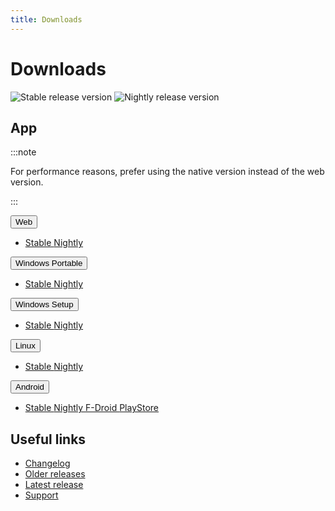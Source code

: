 ```yaml
---
title: Downloads
---
```


# Downloads

![Stable release version](https://img.shields.io/badge/dynamic/yaml?color=c4840d&label=Stable&query=%24.version&url=https%3A%2F%2Fraw.githubusercontent.com%2FLinwoodCloud%2Fbutterfly%2Fmain%2Fapp%2Fpubspec.yaml&style=for-the-badge)
![Nightly release version](https://img.shields.io/badge/dynamic/yaml?color=f7d28c&label=Nightly&query=%24.version&url=https%3A%2F%2Fraw.githubusercontent.com%2FLinwoodCloud%2Fbutterfly%2Fdevelop%2Fapp%2Fpubspec.yaml&style=for-the-badge)

## App

:::note

For performance reasons, prefer using the native version instead of the web version.

:::

<div className="row margin-bottom--lg padding--sm">
<div className="dropdown dropdown--hoverable margin--sm">
  <button className="button button--outline button--primary">Web</button>
  <ul className="dropdown__menu">
    <li>
      <a className="dropdown__link" href="https://butterfly.linwood.dev">
        Stable
      </a>
      <a className="dropdown__link" href="https://preview.butterfly.linwood.dev">
        Nightly
      </a>
    </li>
  </ul>
</div>
<div className="dropdown dropdown--hoverable margin--sm">
  <button className="button button--outline button--info">Windows Portable</button>
  <ul className="dropdown__menu">
    <li>
      <a className="dropdown__link" href="https://github.com/LinwoodCloud/butterfly/releases/download/stable/windows.zip">
        Stable
      </a>
      <a className="dropdown__link" href="https://github.com/LinwoodCloud/butterfly/releases/download/nightly/windows.zip">
        Nightly
      </a>
    </li>
  </ul>
</div>
<div className="dropdown dropdown--hoverable margin--sm">
  <button className="button button--outline button--info">Windows Setup</button>
  <ul className="dropdown__menu">
    <li>
      <a className="dropdown__link" href="https://github.com/LinwoodCloud/butterfly/releases/download/stable/Butterfly-Setup.exe">
        Stable
      </a>
      <a className="dropdown__link" href="https://github.com/LinwoodCloud/butterfly/releases/download/nightly/Butterfly-Setup.exe">
        Nightly
      </a>
    </li>
  </ul>
</div>
<div className="dropdown dropdown--hoverable margin--sm">
  <button className="button button--outline button--info">Linux</button>
  <ul className="dropdown__menu">
    <li>
      <a className="dropdown__link" href="https://github.com/LinwoodCloud/butterfly/releases/download/stable/linux.zip">
        Stable
      </a>
      <a className="dropdown__link" href="https://github.com/LinwoodCloud/butterfly/releases/download/nightly/linux.zip">
        Nightly
      </a>
    </li>
  </ul>
</div>
<div className="dropdown dropdown--hoverable margin--sm">
  <button className="button button--outline button--warning">Android</button>
  <ul className="dropdown__menu">
    <li>
      <a className="dropdown__link" href="https://github.com/LinwoodCloud/butterfly/releases/download/stable/app-release.apk">
        Stable
      </a>
      <a className="dropdown__link" href="https://github.com/LinwoodCloud/butterfly/releases/download/nightly/app-release.apk">
        Nightly
      </a>
      <a className="dropdown__link" href="https://f-droid.org/de/packages/dev.linwood.butterfly/">
        F-Droid
      </a>
      <a className="dropdown__link" href="https://play.google.com/store/apps/details?id=dev.linwood.butterfly">
        PlayStore
      </a>
    </li>
  </ul>
</div>
</div>

## Useful links

- [Changelog](changelog)
- [Older releases](https://github.com/LinwoodCloud/butterfly/releases)
- [Latest release](https://github.com/LinwoodCloud/butterfly/releases/latest)
- [Support](https://discord.linwood.dev)